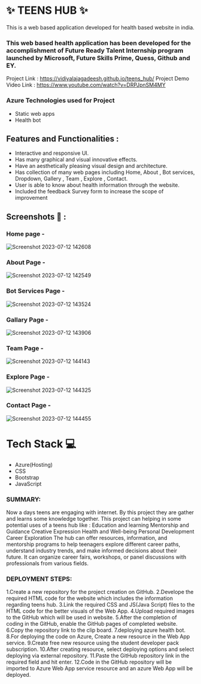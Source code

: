 # ✨ TEENS HUB  ✨
This is a web based application developed for health based website in india.
### This web based health application has been developed for the accomplishment of Future Ready Talent Internship program launched by Microsoft, Future Skills Prime, Quess, Github and EY.

Project Link : https://vidiyalajagadeesh.github.io/teens_hub/    Project Demo Video Link : https://www.youtube.com/watch?v=DRPJpnSM4MY
### Azure Technologies used for Project
 - Static web apps
 - Health bot
## Features and Functionalities :
- Interactive and responsive UI.
- Has many graphical and visual innovative effects.
- Have an aesthetically pleasing visual design and architecture.
- Has collection of many web pages including Home, About , Bot services, Dropdown, Gallery , Team , Explore , Contact.
- User is able to know about health information through the website.
- Included the feedback Survey form to increase the scope of improvement
## Screenshots 📸 :
### Home page - 
![Screenshot 2023-07-12 142608](https://github.com/vidiyalajagadeesh/teens_hub/assets/133757327/8c91996c-625f-4eed-bad0-4fc54a9f627e)
### About Page -
![Screenshot 2023-07-12 142549](https://github.com/vidiyalajagadeesh/teens_hub/assets/133757327/32ef34c8-28f7-4334-834d-6109ccdc26ef)
### Bot Services Page -
![Screenshot 2023-07-12 143524](https://github.com/vidiyalajagadeesh/teens_hub/assets/133757327/88353b43-ac71-46f0-a32e-024414f123aa)
### Gallary Page -
![Screenshot 2023-07-12 143906](https://github.com/vidiyalajagadeesh/teens_hub/assets/133757327/f2676a78-e947-476c-bee5-1689d56ea11a)
### Team Page -
![Screenshot 2023-07-12 144143](https://github.com/vidiyalajagadeesh/teens_hub/assets/133757327/52ead049-d531-45e1-bcce-d3af8443242b)
### Explore Page -
![Screenshot 2023-07-12 144325](https://github.com/vidiyalajagadeesh/teens_hub/assets/133757327/775f2d60-0667-4517-825b-87369aeb6780)
### Contact Page -
![Screenshot 2023-07-12 144455](https://github.com/vidiyalajagadeesh/teens_hub/assets/133757327/efcb7f7b-c066-4c60-b3e5-5288f90705c4)

# Tech Stack 💻

- Azure(Hosting)
- CSS
- Bootstrap
- JavaScript
### SUMMARY: 
Now a days teens are engaging with internet. By this project they are gather and learns some knowledge together. This project can helping in some potential uses of a teens hub like :
Education and learning
Mentorship and Guidance
Creative Expression
Health and Well-being
Personal Development 
Career Exploration
The hub can offer resources, information, and mentorship programs to help teenagers explore different career paths, understand industry trends, and make informed decisions about their future. It can organize career fairs, workshops, or panel discussions with professionals from various fields.
### DEPLOYMENT STEPS:
1.Create a new repository for the project creation on GitHub.
2.Develope the required HTML code for the website which includes the information regarding teens hub.
3.Link the required CSS and JS(Java Script) files to the HTML code for the better visuals of the Web App.
4.Upload required images to the GitHub which will be used in website.
5.After the completion of coding in the GitHub, enable the GitHub pages of completed website.
6.Copy the repository link to the clip board.
7.deploying azure health bot.
8.For deploying the code on Azure, Create a new resource in the Web App service.
9.Create free new resource using the student developer pack subscription.
10.After creating resource, select deploying options and select deploying via external repository.
11.Paste the GitHub repository link in the required field and hit enter.
12.Code in the GitHub repository will be imported to Azure Web App service resource and an azure Web App will be deployed.


